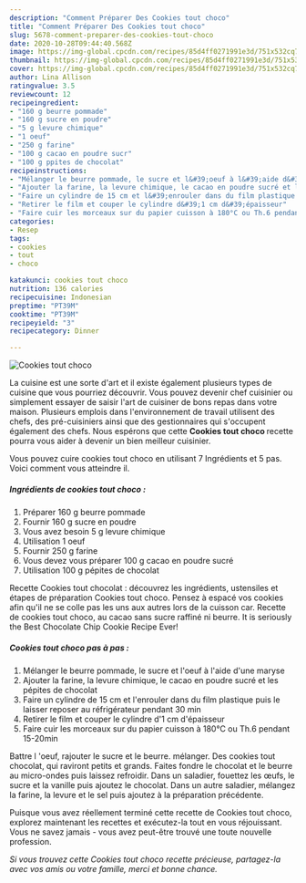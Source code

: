 ```yaml
---
description: "Comment Préparer Des Cookies tout choco"
title: "Comment Préparer Des Cookies tout choco"
slug: 5678-comment-preparer-des-cookies-tout-choco
date: 2020-10-28T09:44:40.568Z
image: https://img-global.cpcdn.com/recipes/85d4ff0271991e3d/751x532cq70/cookies-tout-choco-photo-principale-de-la-recette.jpg
thumbnail: https://img-global.cpcdn.com/recipes/85d4ff0271991e3d/751x532cq70/cookies-tout-choco-photo-principale-de-la-recette.jpg
cover: https://img-global.cpcdn.com/recipes/85d4ff0271991e3d/751x532cq70/cookies-tout-choco-photo-principale-de-la-recette.jpg
author: Lina Allison
ratingvalue: 3.5
reviewcount: 12
recipeingredient:
- "160 g beurre pommade"
- "160 g sucre en poudre"
- "5 g levure chimique"
- "1 oeuf"
- "250 g farine"
- "100 g cacao en poudre sucr"
- "100 g ppites de chocolat"
recipeinstructions:
- "Mélanger le beurre pommade, le sucre et l&#39;oeuf à l&#39;aide d&#39;une maryse"
- "Ajouter la farine, la levure chimique, le cacao en poudre sucré et les pépites de chocolat"
- "Faire un cylindre de 15 cm et l&#39;enrouler dans du film plastique puis le laisser reposer au réfrigérateur pendant 30 min"
- "Retirer le film et couper le cylindre d&#39;1 cm d&#39;épaisseur"
- "Faire cuir les morceaux sur du papier cuisson à 180°C ou Th.6 pendant 15-20min"
categories:
- Resep
tags:
- cookies
- tout
- choco

katakunci: cookies tout choco 
nutrition: 136 calories
recipecuisine: Indonesian
preptime: "PT39M"
cooktime: "PT39M"
recipeyield: "3"
recipecategory: Dinner

---
```



![Cookies tout choco](https://img-global.cpcdn.com/recipes/85d4ff0271991e3d/751x532cq70/cookies-tout-choco-photo-principale-de-la-recette.jpg)

La cuisine est une sorte d'art et il existe également plusieurs types de cuisine que vous pourriez découvrir. Vous pouvez devenir chef cuisinier ou simplement essayer de saisir l'art de cuisiner de bons repas dans votre maison. Plusieurs emplois dans l'environnement de travail utilisent des chefs, des pré-cuisiniers ainsi que des gestionnaires qui s'occupent également des chefs. Nous espérons que cette <strong> Cookies tout choco </strong> recette pourra vous aider à devenir un bien meilleur cuisinier.

<!--inarticleads1-->

Vous pouvez cuire cookies tout choco en utilisant 7 Ingrédients et 5 pas. Voici comment vous atteindre il.

##### Ingrédients de cookies tout choco :

1. Préparer 160 g beurre pommade
1. Fournir 160 g sucre en poudre
1. Vous avez besoin 5 g levure chimique
1. Utilisation 1 oeuf
1. Fournir 250 g farine
1. Vous devez vous préparer 100 g cacao en poudre sucré
1. Utilisation 100 g pépites de chocolat


Recette Cookies tout chocolat : découvrez les ingrédients, ustensiles et étapes de préparation Cookies tout choco. Pensez à espacé vos cookies afin qu&#39;il ne se colle pas les uns aux autres lors de la cuisson car. Recette de cookies tout choco, au cacao sans sucre raffiné ni beurre. It is seriously the Best Chocolate Chip Cookie Recipe Ever! 

<!--inarticleads2-->

##### Cookies tout choco pas à pas :

1. Mélanger le beurre pommade, le sucre et l&#39;oeuf à l&#39;aide d&#39;une maryse
1. Ajouter la farine, la levure chimique, le cacao en poudre sucré et les pépites de chocolat
1. Faire un cylindre de 15 cm et l&#39;enrouler dans du film plastique puis le laisser reposer au réfrigérateur pendant 30 min
1. Retirer le film et couper le cylindre d&#39;1 cm d&#39;épaisseur
1. Faire cuir les morceaux sur du papier cuisson à 180°C ou Th.6 pendant 15-20min


Battre l &#39;oeuf, rajouter le sucre et le beurre. mélanger. Des cookies tout chocolat, qui raviront petits et grands. Faites fondre le chocolat et le beurre au micro-ondes puis laissez refroidir. Dans un saladier, fouettez les œufs, le sucre et la vanille puis ajoutez le chocolat. Dans un autre saladier, mélangez la farine, la levure et le sel puis ajoutez à la préparation précédente. 

<!--inarticleads1-->

<p>
Puisque vous avez réellement terminé cette recette de Cookies tout choco, explorez maintenant les recettes et exécutez-la tout en vous réjouissant. Vous ne savez jamais - vous avez peut-être trouvé une toute nouvelle profession.
</p>

<p>
<i>Si vous trouvez cette Cookies tout choco recette précieuse, partagez-la avec vos amis ou votre famille, merci et bonne chance.</i>
</p>
